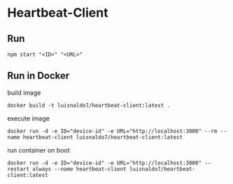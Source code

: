 # Heartbeat-Client

## Run

    npm start "<ID>" "<URL>"

## Run in Docker

build image

    docker build -t luisnaldo7/heartbeat-client:latest .

execute image

    docker run -d -e ID="device-id" -e URL="http://localhost:3000" --rm --name heartbeat-client luisnaldo7/heartbeat-client:latest

run container on boot

    docker run -d -e ID="device-id" -e URL="http://localhost:3000" --restart always --name heartbeat-client luisnaldo7/heartbeat-client:latest

    